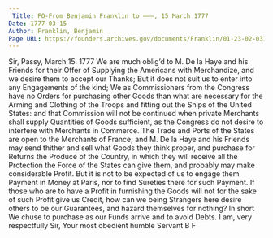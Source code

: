 ```yaml
---
 Title: FO-From Benjamin Franklin to ———, 15 March 1777
Date: 1777-03-15
Author: Franklin, Benjamin
Page URL: https://founders.archives.gov/documents/Franklin/01-23-02-0314
---
```


Sir,
Passy, March 15. 1777
We are much oblig’d to M. De la Haye and his Friends for their Offer of Supplying the Americans with Merchandize, and we desire them to accept our Thanks; But it does not suit us to enter into any Engagements of the kind; We as Commissioners from the Congress have no Orders for purchasing other Goods than what are necessary for the Arming and Clothing of the Troops and fitting out the Ships of the United States: and that Commission will not be continued when private Merchants shall supply Quantities of Goods sufficient, as the Congress do not desire to interfere with Merchants in Commerce. The Trade and Ports of the States are open to the Merchants of France; and M. De la Haye and his Friends may send thither and sell what Goods they think proper, and purchase for Returns the Produce of the Country, in which they will receive all the Protection the Force of the States can give them, and probably may make considerable Profit. But it is not to be expected of us to engage them Payment in Money at Paris, nor to find Sureties there for such Payment. If those who are to have a Profit in furnishing the Goods will not for the sake of such Profit give us Credit, how can we being Strangers here desire others to be our Guarantees, and hazard themselves for nothing? In short We chuse to purchase as our Funds arrive and to avoid Debts. I am, very respectfully Sir, Your most obedient humble Servant
B F

